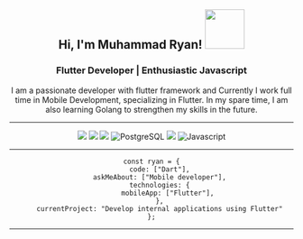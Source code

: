 <body> 
<center>
<h2>Hi, I'm Muhammad Ryan! <img src="https://media.giphy.com/media/gmmdtnbcRdDMs/giphy.gif" width="70"></h2>
<h3 align="center">Flutter Developer | Enthusiastic Javascript </h3>
<p>I am a passionate developer with flutter framework and Currently I work full time in Mobile Development, specializing in Flutter. In my spare time, I am also learning Golang to strengthen my skills in the future.</p>
</p>

---



<div align="center">
  <img src="https://user-images.githubusercontent.com/22107794/139580686-887df369-edb8-4bc8-b607-4fbf6d7e4866.gif">
  <img src="https://img.shields.io/badge/Flutter%20-%231DA1F2.svg?&style=for-the-badge&logo=flutter&logoColor=white"/> <img src="https://img.shields.io/badge/FastAPI-005571?style=for-the-badge&logo=fastapi"/>
  <img src="https://img.shields.io/badge/PostgreSQL-%231DA1F2?style=for-the-badge&logo=PostgreSQL&logoColor=white" alt="PostgreSQL" />
  <img src="https://img.shields.io/badge/dart-%230175C2.svg?style=for-the-badge&logo=dart&logoColor=white"/>
  <img src="https://img.shields.io/badge/Javascript-FCC624?style=for-the-badge&logo=javascript&logoColor=black" alt="Javascript" />
<br>
</div>

---

  
  

  
<!-- Proudly created with GPRM ( https://gprm.itsvg.in ) -->



```
const ryan = {
    code: ["Dart"],
    askMeAbout: ["Mobile developer"],
    technologies: {
        mobileApp: ["Flutter"],
    },
    currentProject: "Develop internal applications using Flutter"
};
```
---

</body>


   
